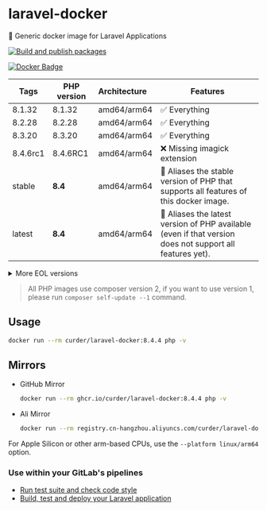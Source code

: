 # laravel-docker

🐳 Generic docker image for Laravel Applications

[![Build and publish packages](https://github.com/curder/laravel-docker/actions/workflows/packages.yml/badge.svg?branch=master)](https://github.com/curder/laravel-docker/actions/workflows/packages.yml)

[![Docker Badge](https://img.shields.io/docker/pulls/curder/laravel-docker)](https://hub.docker.com/r/curder/laravel-docker/)

| Tags     | PHP version | Architecture | Features                                                                                                 |
|----------|-------------|:-------------|----------------------------------------------------------------------------------------------------------|
| 8.1.32   | 8.1.32      | amd64/arm64  | ✅ Everything                                                                                             |
| 8.2.28   | 8.2.28      | amd64/arm64  | ✅ Everything                                                                                             |
| 8.3.20   | 8.3.20      | amd64/arm64  | ✅ Everything                                                                                             |
| 8.4.6rc1 | 8.4.6RC1    | amd64/arm64  | ❌ Missing imagick extension                                                                              |
| stable   | **8.4**     | amd64/arm64  | 🔗 Aliases the stable version of PHP that supports all features of this docker image.                    |
| latest   | **8.4**     | amd64/arm64  | 🔗 Aliases the latest version of PHP available (even if that version does not support all features yet). |

<details>
<summary>More EOL versions</summary>

| Tags   | PHP version | Architecture | Features     |
|--------|-------------|:-------------|--------------|
| 5.6.40 | 5.6.40      | amd64        | ✅ Everything |
| 7.0.33 | 7.0.33      | amd64        | ✅ Everything |
| 7.1.33 | 7.1.33      | amd64/arm64  | ✅ Everything |
| 7.2.34 | 7.2.34      | amd64/arm64  | ✅ Everything |
| 7.3.33 | 7.3.33      | amd64/arm64  | ✅ Everything |
| 7.4.33 | 7.4.33      | amd64/arm64  | ✅ Everything |
| 8.0.30 | 8.0.30      | amd64/arm64  | ✅ Everything |

</details>

> All PHP images use composer version 2, if you want to use version 1, please run `composer self-update --1` command.

## Usage

```bash
docker run --rm curder/laravel-docker:8.4.4 php -v
```

## Mirrors

- GitHub Mirror

    ```bash
    docker run --rm ghcr.io/curder/laravel-docker:8.4.4 php -v
    ```

- Ali Mirror

    ```bash
    docker run --rm registry.cn-hangzhou.aliyuncs.com/curder/laravel-docker:8.4.4 php -v
    ```

For Apple Silicon or other arm-based CPUs, use the `--platform linux/arm64` option.

### Use within your GitLab's pipelines

- [Run test suite and check code style](http://lorisleiva.com/using-gitlabs-pipeline-with-laravel/)
- [Build, test and deploy your Laravel application](http://lorisleiva.com/laravel-deployment-using-gitlab-pipelines/)
